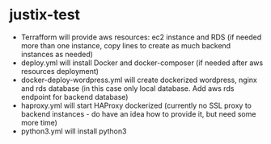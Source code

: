 # justix-test

- Terrafform will provide aws resources: ec2 instance and RDS (if needed more than one instance, copy lines to create as much backend instances as needed)
- deploy.yml will install Docker and docker-composer (if needed after aws resources deployment)
- docker-deploy-wordpress.yml will create dockerized wordpress, nginx and rds database (in this case only local database. Add aws rds endpoint for backend database)
- haproxy.yml will start HAProxy dockerized (currently no SSL proxy to backend instances - do have an idea how to provide it, but need some more time)
- python3.yml will install python3

